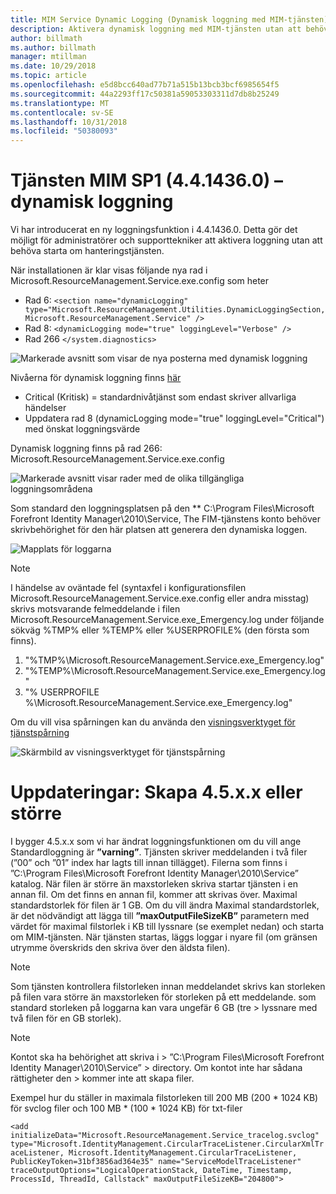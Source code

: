 ```yaml
---
title: MIM Service Dynamic Logging (Dynamisk loggning med MIM-tjänsten) | Microsoft Docs
description: Aktivera dynamisk loggning med MIM-tjänsten utan att behöva starta om hanteringstjänsten
author: billmath
ms.author: billmath
manager: mtillman
ms.date: 10/29/2018
ms.topic: article
ms.openlocfilehash: e5d8bcc640ad77b71a515b13bcb3bcf6985654f5
ms.sourcegitcommit: 44a2293ff17c50381a59053303311d7db8b25249
ms.translationtype: MT
ms.contentlocale: sv-SE
ms.lasthandoff: 10/31/2018
ms.locfileid: "50380093"
---
```

# <a name="mim-sp1-4414360--service-dynamic-logging"></a>Tjänsten MIM SP1 (4.4.1436.0) –  dynamisk loggning

Vi har introducerat en ny loggningsfunktion i 4.4.1436.0. Detta gör det möjligt för administratörer och supporttekniker att aktivera loggning utan att behöva starta om hanteringstjänsten.

När installationen är klar visas följande nya rad i Microsoft.ResourceManagement.Service.exe.config som heter

*   Rad 6: ``<section name="dynamicLogging" type="Microsoft.ResourceManagement.Utilities.DynamicLoggingSection, Microsoft.ResourceManagement.Service" />``
*   Rad 8:  ``<dynamicLogging mode="true" loggingLevel="Verbose" />``
*   Rad 266 ``</system.diagnostics> ``

![Markerade avsnitt som visar de nya posterna med dynamisk loggning](media/mim-service-dynamic-logging/screen01.png)

Nivåerna för dynamisk loggning finns [här](https://msdn.microsoft.com/library/ms733025(v=vs.110).aspx#Anchor_3)

- Critical (Kritisk) = standardnivåtjänst som endast skriver allvarliga händelser
- Uppdatera rad 8 (dynamicLogging mode="true" loggingLevel="Critical") med önskat loggningsvärde

Dynamisk loggning finns på rad 266: Microsoft.ResourceManagement.Service.exe.config

![Markerade avsnitt visar rader med de olika tillgängliga loggningsområdena](media/mim-service-dynamic-logging/screen02.png)

Som standard den loggningsplatsen på den ** C:\Program Files\Microsoft Forefront Identity Manager\2010\Service, The FIM-tjänstens konto behöver skrivbehörighet för den här platsen att generera den dynamiska loggen.

![Mapplats för loggarna](media/mim-service-dynamic-logging/screen03.png)

> [!NOTE]
>  I händelse av oväntade fel (syntaxfel i konfigurationsfilen Microsoft.ResourceManagement.Service.exe.config eller andra misstag) skrivs motsvarande felmeddelande i filen Microsoft.ResourceManagement.Service.exe_Emergency.log under följande sökväg %TMP% eller %TEMP% eller %USERPROFILE% (den första som finns).  
> 1. "%TMP%\Microsoft.ResourceManagement.Service.exe_Emergency.log"
> 2. "%TEMP%\Microsoft.ResourceManagement.Service.exe_Emergency.log"
> 3. "% USERPROFILE %\Microsoft.ResourceManagement.Service.exe_Emergency.log"

Om du vill visa spårningen kan du använda den [visningsverktyget för tjänstspårning](https://msdn.microsoft.com//library/aa751795(v=vs.110).aspx)

 ![Skärmbild av visningsverktyget för tjänstspårning](media/mim-service-dynamic-logging/screen04.png)

# <a name="updates-build-45xx-or-greater"></a>Uppdateringar: Skapa 4.5.x.x eller större

I bygger 4.5.x.x som vi har ändrat loggningsfunktionen om du vill ange Standardloggning är **”varning”**. Tjänsten skriver meddelanden i två filer (”00” och ”01” index har lagts till innan tillägget). Filerna som finns i ”C:\Program Files\Microsoft Forefront Identity Manager\2010\Service” katalog. När filen är större än maxstorleken skriva startar tjänsten i en annan fil. Om det finns en annan fil, kommer att skrivas över. Maximal standardstorlek för filen är 1 GB. Om du vill ändra Maximal standardstorlek, är det nödvändigt att lägga till **”maxOutputFileSizeKB”** parametern med värdet för maximal filstorlek i KB till lyssnare (se exemplet nedan) och starta om MIM-tjänsten. När tjänsten startas, läggs loggar i nyare fil (om gränsen utrymme överskrids den skriva över den äldsta filen). 

> [!NOTE] 
> Som tjänsten kontrollera filstorleken innan meddelandet skrivs kan storleken på filen vara större än maxstorleken för storleken på ett meddelande. som standard storleken på loggarna kan vara ungefär 6 GB (tre > lyssnare med två filen för en GB storlek).

> [!NOTE] 
> Kontot ska ha behörighet att skriva i > ”C:\Program Files\Microsoft Forefront Identity Manager\2010\Service” > directory. Om kontot inte har sådana rättigheter den > kommer inte att skapa filer.

Exempel hur du ställer in maximala filstorleken till 200 MB (200 * 1024 KB) för svclog filer och 100 MB * (100 * 1024 KB) för txt-filer

`<add initializeData="Microsoft.ResourceManagement.Service_tracelog.svclog" type="Microsoft.IdentityManagement.CircularTraceListener.CircularXmlTraceListener, Microsoft.IdentityManagement.CircularTraceListener, PublicKeyToken=31bf3856ad364e35" name="ServiceModelTraceListener" traceOutputOptions="LogicalOperationStack, DateTime, Timestamp, ProcessId, ThreadId, Callstack" maxOutputFileSizeKB="204800">`
